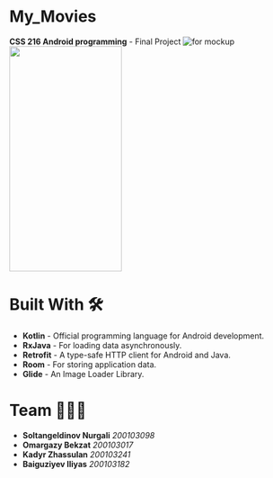 # My_Movies
**CSS 216 Android programming** - Final Project
![for mockup](https://user-images.githubusercontent.com/91144936/198847564-64aa0ab4-9d5b-41c8-a0b1-95affa5e70d7.jpg)
<img src="[https://github.com/favicon.ico](https://user-images.githubusercontent.com/91144936/198847564-64aa0ab4-9d5b-41c8-a0b1-95affa5e70d7.jpg)" width="200" height="400">


# Built With 🛠
+ **Kotlin** - Official programming language for Android development. 
+ **RxJava** - For loading data asynchronously.
+ **Retrofit** - A type-safe HTTP client for Android and Java.
+ **Room** - For storing application data.
+ **Glide** - An Image Loader Library.

# Team 👨‍👨‍👦
+ **Soltangeldinov Nurgali**  *200103098*
+ **Omargazy Bekzat**  *200103017*
+ **Kadyr Zhassulan**  *200103241*
+ **Baiguziyev Iliyas**  *200103182*

